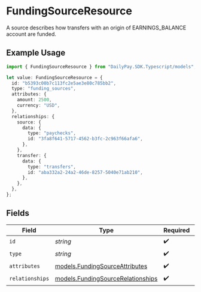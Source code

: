 # FundingSourceResource

A source describes how transfers with an origin of EARNINGS_BALANCE account are funded.

## Example Usage

```typescript
import { FundingSourceResource } from "DailyPay.SDK.Typescript/models";

let value: FundingSourceResource = {
  id: "b5393c00b7c113fc2e5ae3e80c785bb2",
  type: "funding_sources",
  attributes: {
    amount: 2500,
    currency: "USD",
  },
  relationships: {
    source: {
      data: {
        type: "paychecks",
        id: "3fa8f641-5717-4562-b3fc-2c963f66afa6",
      },
    },
    transfer: {
      data: {
        type: "transfers",
        id: "aba332a2-24a2-46de-8257-5040e71ab210",
      },
    },
  },
};
```

## Fields

| Field                                                                        | Type                                                                         | Required                                                                     | Description                                                                  | Example                                                                      |
| ---------------------------------------------------------------------------- | ---------------------------------------------------------------------------- | ---------------------------------------------------------------------------- | ---------------------------------------------------------------------------- | ---------------------------------------------------------------------------- |
| `id`                                                                         | *string*                                                                     | :heavy_check_mark:                                                           | N/A                                                                          | b5393c00b7c113fc2e5ae3e80c785bb2                                             |
| `type`                                                                       | *string*                                                                     | :heavy_check_mark:                                                           | N/A                                                                          |                                                                              |
| `attributes`                                                                 | [models.FundingSourceAttributes](../models/fundingsourceattributes.md)       | :heavy_check_mark:                                                           | N/A                                                                          |                                                                              |
| `relationships`                                                              | [models.FundingSourceRelationships](../models/fundingsourcerelationships.md) | :heavy_check_mark:                                                           | N/A                                                                          |                                                                              |